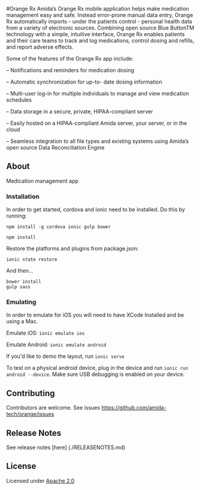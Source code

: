 #Orange Rx
Amida’s Orange Rx mobile application helps make medication management
easy and safe. Instead error-prone manual data entry, Orange Rx
automatically imports - under the patients control - personal health data from
a variety of electronic sources. Combining open source Blue ButtonTM technology with a simple, intuitive interface, Orange Rx enables patients and their care teams to track and log medications, control dosing and refills, and report adverse effects.

Some of the features of the Orange Rx app include:

– Notifications and reminders for medication dosing

– Automatic synchronization for up-to- date dosing information

– Multi-user log-in for multiple individuals to manage and view medication schedules

– Data storage in a secure, private, HIPAA-compliant server

– Easily hosted on a HIPAA-compliant Amida server, your server, or in the cloud

– Seamless integration to all file types and existing systems using Amida’s open source Data Reconciliation Engine


## About

Medication management app

### Installation

In order to get started, cordova and ionic need to be installed.  Do this by running:

```
npm install -g cordova ionic gulp bower

npm install
```

Restore the platforms and plugins from package.json:

```
ionic state restore
```

And then...

```
bower install
gulp sass
```


### Emulating

In order to emulate for iOS you will need to have XCode Installed and be using a Mac.

Emulate iOS: `ionic emulate ios`

Emulate Android: `ionic emulate android`

If you'd like to demo the layout, run `ionic serve`

To test on a physical android device, plug in the device and run `ionic run android --device`.
Make sure USB debugging is enabled on your device.


## Contributing

Contributors are welcome. See issues https://github.com/amida-tech/orange/issues

## Release Notes

See release notes [here] (./RELEASENOTES.md)

## License

Licensed under [Apache 2.0](./LICENSE)
